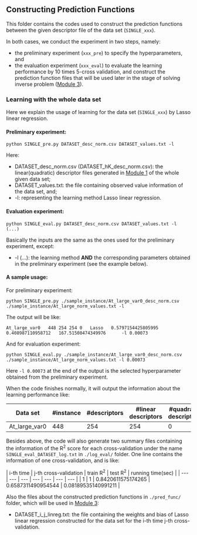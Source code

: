 ## Constructing Prediction Functions

This folder contains the codes used to construct the prediction functions between the given descriptor file of the data set (`SINGLE_xxx`).

In both cases, we conduct the experiment in two steps, namely:
- the preliminary experiment (`xxx_pre`) to specify the hyperparameters, and
- the evaluation experiment (`xxx_eval`) to evaluate the learning performance by 10 times 5-cross validation, and construct the prediction function files that will be used later in the stage of solving inverse problem ([Module 3](Polymer/Module_3)).

### Learning with the whole data set

Here we explain the usage of learning for the data set (`SINGLE_xxx`) by Lasso linear regression. 

#### Preliminary experiment:

```
python SINGLE_pre.py DATASET_desc_norm.csv DATASET_values.txt -l
```

Here:
- DATASET_desc_norm.csv (DATASET_hK_desc_norm.csv): the linear(quadratic) descriptor files generated in [Module 1](/HPS/Module_1) of the whole given data set;
- DATASET_values.txt: the file containing observed value information of the data set, and;
- -l: representing the learning method Lasso linear regression.

#### Evaluation experiment:

```
python SINGLE_eval.py DATASET_desc_norm.csv DATASET_values.txt -l (...)
```

Basically the inputs are the same as the ones used for the preliminary experiment, except:
- -l (...): the learning method **AND** the corresponding parameters obtained in the preliminary experiment (see the example below).

#### A sample usage:

For preliminary experiment:

```
python SINGLE_pre.py ./sample_instance/At_large_var0_desc_norm.csv ./sample_instance/At_large_norm_values.txt -l
```

The output will be like:

```
At_large_var0	448	254	254	0	Lasso	0.5797154425805995	0.408987110958712	167.51508474349976		-l 0.00073
```

And for evaluation experiment:

```
python SINGLE_eval.py ./sample_instance/At_large_var0_desc_norm.csv ./sample_instance/At_large_norm_values.txt -l 0.00073
```

Here `-l 0.00073` at the end of the output is the selected hyperparameter obtained from the preliminary experiment.

When the code finishes normally, it will output the information about the learning performance like:

| Data set | \#instance | \#descriptors | \#linear descriptors | \#quadratic descriptors | learning method | median of train R<sup>2</sup> | min of train R<sup>2</sup> | max of train R<sup>2</sup> | median of test R<sup>2</sup> | min of test R<sup>2</sup> | max of test R<sup>2</sup> | running time(sec) |
| --- | --- | --- | --- | --- | --- | --- | --- | --- | --- | --- | --- | --- |
| At_large_var0 | 448 | 254 | 254 | 0 | Lasso | 0.5773279046164392 | 0.5366019574027185 | 0.6211274634517285 | 0.3911713431555095 | 0.038081164737786555 | 0.521242342190777 | 0.16965603828430176 |

Besides above, the code will also generate two summary files containing the information of the R<sup>2</sup> score for each cross-validation under the name `SINGLE_eval_DATASET_log.txt` in `./log_eval/` folder. One line contains the information of one cross-validation, and is like:

| i-th time | j-th cross-validation | train R<sup>2</sup> | test R<sup>2</sup> | running time(sec) | 
| --- | --- | --- | --- | --- | --- | --- |
| 1 | 1 | 0.8420611575174265 | 0.6587311490954544 | 0.08189535140991211 | 

Also the files about the constructed prediction functions in `./pred_func/` folder, which will be used in [Module 3](Polymer/Module_3):
- DATASET_i_j_linreg.txt: the file containing the weights and bias of Lasso linear regression constructed for the data set for the i-th time j-th cross-validation.

